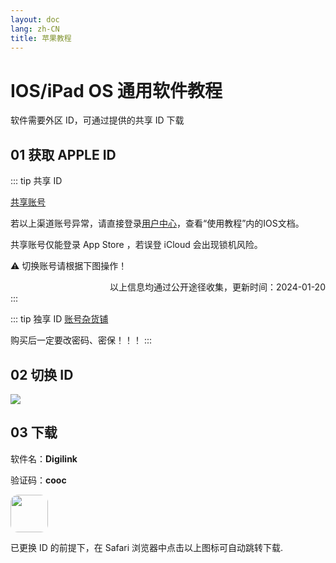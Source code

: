 ```yaml
---
layout: doc
lang: zh-CN
title: 苹果教程
---
```


# IOS/iPad OS 通用软件教程

软件需要外区 ID，可通过提供的共享 ID 下载

## 01 获取 APPLE ID

::: tip 共享 ID

[共享账号](https://vjr8o.sha.cx/10690abf7ebf869c73af50a3eb59b081)

<!-- [共享账号 1 ](https://idshare.me/) -->

<!-- [共享账号 2 ](https://f.ipip.dog/disanfang/appleid/js.html) -->

<div style="text-align: left;">若以上渠道账号异常，请直接登录<a href='https:/cooc.wiki' target="_blank">用户中心</a>，查看“使用教程”内的IOS文档。 </div>

<!-- [共享一](https://idfree.top)｜[共享二](https://apple.laogoubi.net/s/c7d1e73290a646f2513f6f0b75843b0b)｜[共享三](https://idshare.me)｜[共享四](https://idshare.me)｜[共享五](https://appleid.iossid.com)｜[共享六](https://aunlock.laogoubi.net/s/df4ab9de842ce5f0abefcc560cf504f0)｜[共享七](https://aunlock.laogoubi.net/s/1ddec87e5432ed7d6fb11056bc53fd6a.top) -->

共享账号仅能登录 App Store ，若误登 iCloud 会出现锁机风险。

⚠️ 切换账号请根据下图操作！

<div style="text-align: right;">以上信息均通过公开途径收集，更新时间：2024-01-20 </div>
:::

::: tip 独享 ID
[账号杂货铺](https://idstore.for789.com/)

购买后一定要改密码、密保！！！
:::

## 02 切换 ID

![](https://154.26.185.131:50089/d/home/alist_files/img/course/AppStoreID.webp)

## 03 下载

软件名：**Digilink**

验证码：**cooc**

<a href="https://apps.apple.com/app/id1595774070">
<img src="https://154.26.185.131:50089/d/home/alist_files/img/i/digilink.webp" style=" border-radius: 20%" width="60"></img>
</a>

已更换 ID 的前提下，在 Safari 浏览器中点击以上图标可自动跳转下载.
